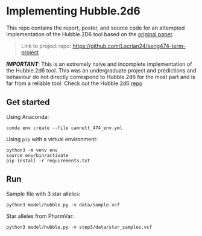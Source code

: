 # Implementing Hubble.2d6

This repo contains the report, poster, and source code for an attempted implementation of the Hubble.2D6
tool based on the [original paper](https://www.biorxiv.org/content/10.1101/684357v1).

> Link to project repo: https://github.com/Locrian24/seng474-term-project

***IMPORTANT***: This is an extremely naive and incomplete implementation of the Hubble.2d6 tool.
This was an undergraduate project and predictions and behaviour do not directly correspond to Hubble.2d6 for the most part and is far from a reliable tool.
Check out the Hubble.2d6 [repo](https://github.com/gregmcinnes/Hubble2D6)

## Get started

Using Anaconda:
```
conda env create --file cannett_474_env.yml
```

Using `pip` with a virtual environment:
```
python3 -m venv env
source env/bin/activate
pip install -r requirements.txt
```

## Run

Sample file with 3 star alleles:
```
python3 model/hubble.py -v data/sample.vcf
```

Star alleles from PharmVar:
```
python3 model/hubble.py -v step3/data/star_samples.vcf
```
